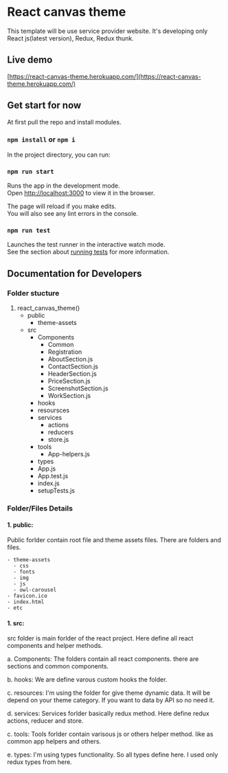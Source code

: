 # React canvas theme

This template will be use service provider website. It's developing only React js(latest version), Redux, Redux thunk.


## Live demo
[https://react-canvas-theme.herokuapp.com/](https://react-canvas-theme.herokuapp.com/)

## Get start for now

At first pull the repo and install modules.

### `npm install` or `npm i`

In the project directory, you can run:

### `npm run start`

Runs the app in the development mode.\
Open [http://localhost:3000](http://localhost:3000) to view it in the browser.

The page will reload if you make edits.\
You will also see any lint errors in the console.

### `npm run test`

Launches the test runner in the interactive watch mode.\
See the section about [running tests](https://facebook.github.io/create-react-app/docs/running-tests) for more information.


## Documentation for Developers

### Folder stucture
1. react_canvas_theme()
   - public
      - theme-assets
   - src
      - Components
        - Common
        - Registration
        - AboutSection.js
        - ContactSection.js
        - HeaderSection.js 
        - PriceSection.js
        - ScreenshotSection.js
        - WorkSection.js
      - hooks 
      - resoursces
      - services
        - actions
        - reducers
        - store.js 
      - tools
        - App-helpers.js
      - types
      - App.js
      - App.test.js
      - index.js
      - setupTests.js


### Folder/Files Details
  #### 1. public:
   Public forlder contain root file and theme assets files. There are folders and files.
   
    - theme-assets
      - css
      - fonts
      - img
      - js
      - owl-carousel  
    - favicon.ico
    - index.html
    - etc

  #### 1. src:
   src folder is main forlder of the react project. Here define all react components and helper methods.
   
   a. Components: The folders contain all react components. there are sections and common components.

   b. hooks: We are define varous custom hooks the folder.

   c. resources: I'm using the folder for give theme dynamic data. It will be depend on your theme category. If you want to data by API so no need it.

   d. services: Services forlder basically redux method. Here define redux actions, reducer and store.

   c. tools: Tools forlder contain varisous js or others helper method. like as common app helpers and others.

   e. types: I'm using types functionality. So all types define here. I used only redux types from here.